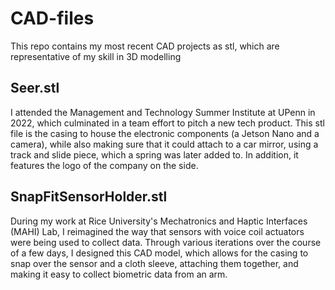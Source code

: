 # CAD-files

This repo contains my most recent CAD projects as stl, which are representative of my skill in 3D modelling

## Seer.stl

I attended the Management and Technology Summer Institute at UPenn in 2022, which culminated in a team effort to pitch a new tech product. This stl file is the casing to house the electronic components (a Jetson Nano and a camera), while also making sure that it could attach to a car mirror, using a track and slide piece, which a spring was later added to. In addition, it features the logo of the company on the side.

## SnapFitSensorHolder.stl

During my work at Rice University's Mechatronics and Haptic Interfaces (MAHI) Lab, I reimagined the way that sensors with voice coil actuators were being used to collect data. Through various iterations over the course of a few days, I designed this CAD model, which allows for the casing to snap over the sensor and a cloth sleeve, attaching them together, and making it easy to collect biometric data from an arm.
